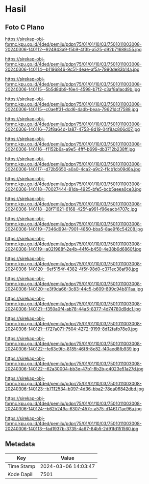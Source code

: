 # Hasil

## Foto C Plano

https://sirekap-obj-formc.kpu.go.id/4ded/pemilu/pdpr/75/01/01/10/03/7501011003008-20240306-140112--924943a9-f5b9-4f3b-a525-d92b71688c55.jpg

https://sirekap-obj-formc.kpu.go.id/4ded/pemilu/pdpr/75/01/01/10/03/7501011003008-20240306-140114--b1196846-9c51-4eae-af5a-7990de83b14a.jpg

https://sirekap-obj-formc.kpu.go.id/4ded/pemilu/pdpr/75/01/01/10/03/7501011003008-20240306-140115--5b5d8db9-f6e4-4598-b7f2-c3af8a1acd9b.jpg

https://sirekap-obj-formc.kpu.go.id/4ded/pemilu/pdpr/75/01/01/10/03/7501011003008-20240306-140115--c0aeff31-dcd6-4adb-beaa-79621dcf7588.jpg

https://sirekap-obj-formc.kpu.go.id/4ded/pemilu/pdpr/75/01/01/10/03/7501011003008-20240306-140116--73f8a64d-1a87-4753-8d19-04f8ac806d07.jpg

https://sirekap-obj-formc.kpu.go.id/4ded/pemilu/pdpr/75/01/01/10/03/7501011003008-20240306-140116--f1152b6a-a9e5-4fff-b699-db3712b238ff.jpg

https://sirekap-obj-formc.kpu.go.id/4ded/pemilu/pdpr/75/01/01/10/03/7501011003008-20240306-140117--d72b5650-a0a0-4ca2-a9c2-f1cb1cb09d6a.jpg

https://sirekap-obj-formc.kpu.go.id/4ded/pemilu/pdpr/75/01/01/10/03/7501011003008-20240306-140118--70027444-81da-4925-bfe5-bcb5aeea0ce3.jpg

https://sirekap-obj-formc.kpu.go.id/4ded/pemilu/pdpr/75/01/01/10/03/7501011003008-20240306-140118--28f71621-6168-425f-a991-f96eacb4707c.jpg

https://sirekap-obj-formc.kpu.go.id/4ded/pemilu/pdpr/75/01/01/10/03/7501011003008-20240306-140119--7346d994-7901-4850-bba5-8ae9f6c54208.jpg

https://sirekap-obj-formc.kpu.go.id/4ded/pemilu/pdpr/75/01/01/10/03/7501011003008-20240306-140119--a021988f-2e4b-44f6-b450-4e38b6d6860f.jpg

https://sirekap-obj-formc.kpu.go.id/4ded/pemilu/pdpr/75/01/01/10/03/7501011003008-20240306-140120--9ef5154f-4382-4f5f-98d0-c371ec38af98.jpg

https://sirekap-obj-formc.kpu.go.id/4ded/pemilu/pdpr/75/01/01/10/03/7501011003008-20240306-140120--e3f9da66-3c83-44c5-b609-899c94b811aa.jpg

https://sirekap-obj-formc.kpu.go.id/4ded/pemilu/pdpr/75/01/01/10/03/7501011003008-20240306-140121--f350a0f4-ab78-44a5-8377-4d74780d9dc1.jpg

https://sirekap-obj-formc.kpu.go.id/4ded/pemilu/pdpr/75/01/01/10/03/7501011003008-20240306-140121--f727a071-7504-4272-9199-8d12fafb78e0.jpg

https://sirekap-obj-formc.kpu.go.id/4ded/pemilu/pdpr/75/01/01/10/03/7501011003008-20240306-140122--fe63c9fc-8185-46f8-8e82-f40aed8fb939.jpg

https://sirekap-obj-formc.kpu.go.id/4ded/pemilu/pdpr/75/01/01/10/03/7501011003008-20240306-140122--62a30004-bb3e-47b1-8b2b-c4023e51a27d.jpg

https://sirekap-obj-formc.kpu.go.id/4ded/pemilu/pdpr/75/01/01/10/03/7501011003008-20240306-140123--b7112534-b097-4d36-bba2-78ea06842dbd.jpg

https://sirekap-obj-formc.kpu.go.id/4ded/pemilu/pdpr/75/01/01/10/03/7501011003008-20240306-140124--b62b249a-6307-457c-a575-d146171ac96a.jpg

https://sirekap-obj-formc.kpu.go.id/4ded/pemilu/pdpr/75/01/01/10/03/7501011003008-20240306-140113--fad1937b-3735-4a67-84b5-2d91fd151560.jpg


## Metadata

| Key        | Value               |
| ---------- | ------------------- |
| Time Stamp | 2024-03-06 14:03:47 |
| Kode Dapil | 7501                |



